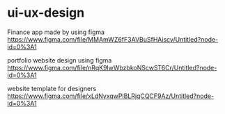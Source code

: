 # ui-ux-design 
Finance app made by using figma
https://www.figma.com/file/MMAmWZ6fF3AVBuSfHAiscv/Untitled?node-id=0%3A1

portfolio website design using figma
https://www.figma.com/file/nRqK9lwWbzbkoNScwST6Cr/Untitled?node-id=0%3A1

website template for designers
https://www.figma.com/file/xLdNyxqwPlBLRjqCQCF9Az/Untitled?node-id=0%3A1
